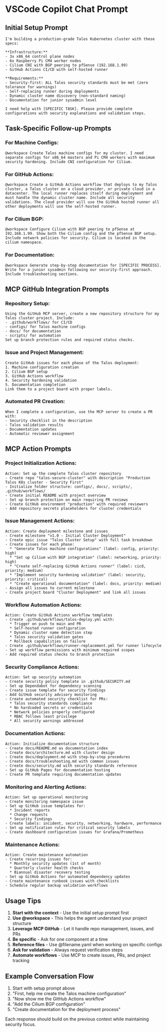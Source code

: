 # VSCode Copilot Chat Prompt

## Initial Setup Prompt
```
I'm building a production-grade Talos Kubernetes cluster with these specs:

**Infrastructure:**
- 3x x86_64 control plane nodes  
- 6x Raspberry Pi CM4 worker nodes
- Cilium CNI with BGP peering to pfSense (192.168.1.99)
- GitHub Actions CI/CD with self-hosted runner

**Requirements:**
- Security-first: ALL Talos security standards must be met (zero tolerance for warnings)
- Self-replacing runner during deployments
- Dynamic cluster name discovery (non-standard naming)
- Documentation for junior sysadmin level

I need help with [SPECIFIC TASK]. Please provide complete configurations with security explanations and validation steps.
```

## Task-Specific Follow-up Prompts

### For Machine Configs:
```
@workspace Create Talos machine configs for my cluster. I need separate configs for x86_64 masters and Pi CM4 workers with maximum security hardening. Include CNI configuration for Cilium.
```

### For GitHub Actions:
```
@workspace Create a GitHub Actions workflow that deploys to my Talos cluster, a Talos cluster on a cloud provider, or private cloud in a datacenter. The local runner replaces itself during deployment and must handle the dynamic cluster name. Include all security validations. The cloud provider will use the GitHub hosted runner all other deployments will use the self-hosted runner. 
```

### For Cilium BGP:
```
@workspace Configure Cilium with BGP peering to pfSense at 192.168.1.99. Show both the Cilium config and the pfSense BGP setup. Include network policies for security. Cilium is located in the
cilium namespace.
```

### For Documentation:
```
@workspace Generate step-by-step documentation for [SPECIFIC PROCESS]. Write for a junior sysadmin following our security-first approach. Include troubleshooting sections.
```

## MCP GitHub Integration Prompts

### Repository Setup:
```
Using the GitHub MCP server, create a new repository structure for my Talos cluster project. Include:
- .github/workflows/ for CI/CD
- configs/ for Talos machine configs
- docs/ for documentation
- scripts/ for automation
Set up branch protection rules and required status checks.
```

### Issue and Project Management:
```
Create GitHub issues for each phase of the Talos deployment:
1. Machine configuration creation
2. Cilium BGP setup
3. GitHub Actions workflow
4. Security hardening validation
5. Documentation completion
Link them to a project board with proper labels.
```

### Automated PR Creation:
```
When I complete a configuration, use the MCP server to create a PR with:
- Security checklist in the description
- Talos validation results
- Documentation updates
- Automatic reviewer assignment
```

## MCP Action Prompts

### Project Initialization Actions:
```
Action: Set up the complete Talos cluster repository
- Create repo "talos-secure-cluster" with description "Production Talos K8s cluster - Security First"
- Initialize folder structure: configs/, docs/, scripts/, .github/workflows/
- Create initial README with project overview
- Set up branch protection on main requiring PR reviews
- Create GitHub environment "production" with required reviewers
- Add repository secrets placeholders for cluster credentials
```

### Issue Management Actions:
```
Action: Create deployment milestone and issues
- Create milestone "v1.0 - Initial Cluster Deployment" 
- Create epic issue "Talos Cluster Setup" with full task breakdown
- Create issues for each phase:
  * "Generate Talos machine configurations" (label: config, priority: high)
  * "Set up Cilium with BGP integration" (label: networking, priority: high)  
  * "Create self-replacing GitHub Actions runner" (label: cicd, priority: medium)
  * "Implement security hardening validation" (label: security, priority: critical)
  * "Create operational documentation" (label: docs, priority: medium)
- Assign all issues to current milestone
- Create project board "Cluster Deployment" and link all issues
```

### Workflow Automation Actions:  
```
Action: Create GitHub Actions workflow templates
- Create .github/workflows/talos-deploy.yml with:
  * Trigger on push to main and PR
  * Self-hosted runner configuration
  * Dynamic cluster name detection step
  * Talos security validation gates
  * Rollback capabilities on failure
- Create .github/workflows/runner-replacement.yml for runner lifecycle
- Set up workflow permissions with minimum required scopes
- Add required status checks to branch protection
```

### Security Compliance Actions:
```
Action: Set up security automation
- Create security policy template in .github/SECURITY.md
- Set up Dependabot for dependency scanning
- Create issue template for security findings
- Add GitHub security advisory monitoring
- Create automated security checklist for PRs:
  * Talos security standards compliance
  * No hardcoded secrets or credentials  
  * Network policies properly configured
  * RBAC follows least privilege
  * All security warnings addressed
```

### Documentation Actions:
```
Action: Initialize documentation structure
- Create docs/README.md as documentation index
- Create docs/architecture.md with cluster design
- Create docs/deployment.md with step-by-step procedures
- Create docs/troubleshooting.md with common issues
- Create docs/security.md with security standards reference
- Set up GitHub Pages for documentation hosting
- Create PR template requiring documentation updates
```

### Monitoring and Alerting Actions:
```
Action: Set up operational monitoring
- Create monitoring namespace issue
- Set up GitHub issue templates for:
  * Incident reports
  * Change requests  
  * Security findings
- Create labels: incident, security, networking, hardware, performance
- Set up notification rules for critical security labels
- Create dashboard configuration issues for Grafana/Prometheus
```

### Maintenance Actions:
```
Action: Create maintenance automation
- Create recurring issues for:
  * Monthly security updates (1st of month)
  * Quarterly cluster health checks  
  * Biannual disaster recovery testing
- Set up GitHub Actions for automated dependency updates
- Create maintenance runbook issues with checklists
- Schedule regular backup validation workflows
```

## Usage Tips

1. **Start with the context** - Use the initial setup prompt first
2. **Use @workspace** - This helps the agent understand your project structure  
3. **Leverage MCP GitHub** - Let it handle repo management, issues, and PRs
4. **Be specific** - Ask for one component at a time
5. **Reference files** - Use @filename.yaml when working on specific configs
6. **Ask for validation** - Always request verification steps
7. **Automate workflows** - Use MCP to create issues, PRs, and project tracking

## Example Conversation Flow

1. Start with setup prompt above
2. "First, help me create the Talos machine configuration"
3. "Now show me the GitHub Actions workflow" 
4. "Add the Cilium BGP configuration"
5. "Create documentation for the deployment process"

Each response should build on the previous context while maintaining security focus.